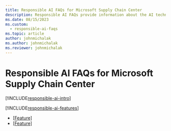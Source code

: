 ```yaml
---
title: Responsible AI FAQs for Microsoft Supply Chain Center
description: Responsible AI FAQs provide information about the AI technology used in Microsoft Supply Chain Center, along with key considerations and details about how the AI is used, how it was tested and evaluated, and any specific limitations.
ms.date: 08/15/2023
ms.custom: 
  - responsible-ai-faqs
ms.topic: article
author: johnmichalak
ms.author: johnmichalak
ms.reviewer: johnmichalak
---
```


# Responsible AI FAQs for Microsoft Supply Chain Center

[!INCLUDE[responsible-ai-intro](../includes/responsible-ai-intro.md)]

[!INCLUDE[responsible-ai-features](../includes/responsible-ai-features.md)]


- [[Feature]]([Link])
- [[Feature]]([Link])
